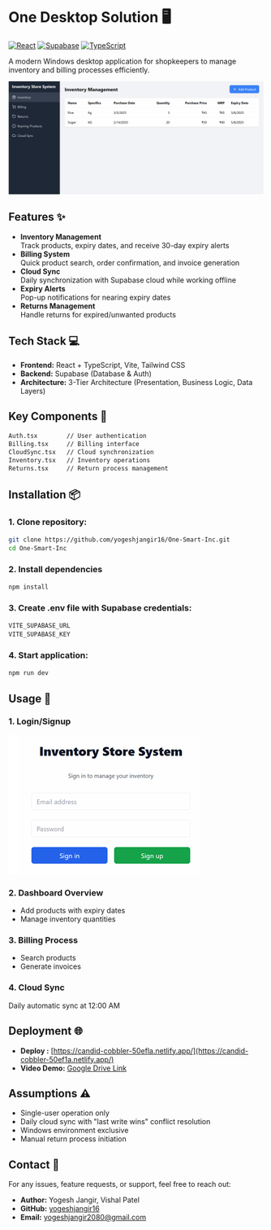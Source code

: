 # One Desktop Solution 🖥️

[![React](https://img.shields.io/badge/React-20232A?style=for-the-badge&logo=react&logoColor=61DAFB)](https://reactjs.org/)
[![Supabase](https://img.shields.io/badge/Supabase-3ECF8E?style=for-the-badge&logo=supabase&logoColor=white)](https://supabase.com/)
[![TypeScript](https://img.shields.io/badge/TypeScript-007ACC?style=for-the-badge&logo=typescript&logoColor=white)](https://www.typescriptlang.org/)

A modern Windows desktop application for shopkeepers to manage inventory and billing processes efficiently.

![Dashboard Preview](https://github.com/yogeshjangir16/One-Smart-Inc/blob/2d18bcd9b3d63b5879a6e8310a7914f4d38a2f90/Images/Dashboard.png)

## Features ✨

- **Inventory Management**  
  Track products, expiry dates, and receive 30-day expiry alerts
- **Billing System**  
  Quick product search, order confirmation, and invoice generation
- **Cloud Sync**  
  Daily synchronization with Supabase cloud while working offline
- **Expiry Alerts**  
  Pop-up notifications for nearing expiry dates
- **Returns Management**  
  Handle returns for expired/unwanted products

## Tech Stack 💻

- **Frontend:** React + TypeScript, Vite, Tailwind CSS
- **Backend:** Supabase (Database & Auth)
- **Architecture:** 3-Tier Architecture (Presentation, Business Logic, Data Layers)

## Key Components 🧩

```tsx
Auth.tsx        // User authentication
Billing.tsx     // Billing interface
CloudSync.tsx   // Cloud synchronization
Inventory.tsx   // Inventory operations
Returns.tsx     // Return process management

```

## Installation 📦

### 1. Clone repository:
```bash
git clone https://github.com/yogeshjangir16/One-Smart-Inc.git
cd One-Smart-Inc
```

### 2. Install dependencies
```bash
npm install
```

### 3. Create .env file with Supabase credentials:
```bash
VITE_SUPABASE_URL
VITE_SUPABASE_KEY
```

### 4. Start application:
```bash
npm run dev
```

## Usage 🚀

### 1. **Login/Signup**  
   ![Login Screen](https://github.com/yogeshjangir16/One-Smart-Inc/blob/f6d36a39ad5077cb801c49219a6c4ef50eb55b8a/Images/login.png)

### 2. **Dashboard Overview**  
   - Add products with expiry dates  
   - Manage inventory quantities  

### 3. **Billing Process**  
   - Search products  
   - Generate invoices  

### 4. **Cloud Sync**  
   Daily automatic sync at 12:00 AM
   
## Deployment 🌐

- **Deploy :** [https://candid-cobbler-50efla.netlify.app/](https://candid-cobbler-50ef1a.netlify.app/)  
- **Video Demo:** [Google Drive Link](https://drive.google.com/file/d/1jr8cwj_UPmqTK4uUDo4VeOA_ewaLF-35/view?usp=sharing)  

## Assumptions ⚠️

- Single-user operation only  
- Daily cloud sync with "last write wins" conflict resolution  
- Windows environment exclusive  
- Manual return process initiation

## Contact 📧

For any issues, feature requests, or support, feel free to reach out:

- **Author:** Yogesh Jangir, Vishal Patel 
- **GitHub:** [yogeshjangir16](https://github.com/yogeshjangir16)  
- **Email:** yogeshjangir2080@gmail.com 

